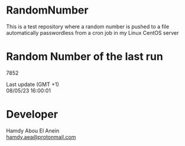 # RandomNumber    
This is a test repository where a random number is pushed to a file automatically passwordless from a cron job in my Linux CentOS server    
# Random Number of the last run   
7852
      
Last update (GMT +1)    
08/05/23 16:00:01
# Developer    
Hamdy Abou El Anein   
hamdy.aea@protonmail.com
